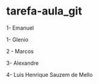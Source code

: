 # tarefa-aula_git

1- Emanuel

1- Glenio

2 - Marcos

3- Alexandre

4- Luis Henrique Sauzem de Mello
